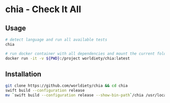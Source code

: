 # chia - Check It All

## Usage

```bash
# detect language and run all available tests
chia

# run docker container with all dependencies and mount the current folder for analysis
docker run -it -v ${PWD}:/project worldiety/chia:latest    

```


## Installation

```bash
git clone https://github.com/worldiety/chia && cd chia
swift build --configuration release
mv `swift build --configuration release --show-bin-path`/chia /usr/local/bin
```
